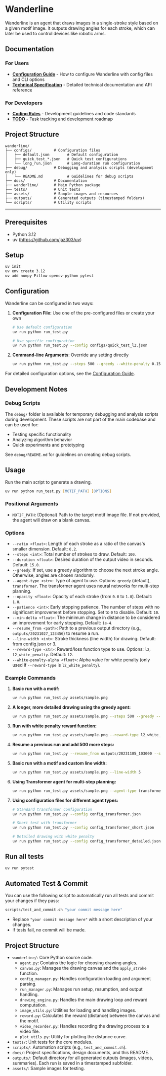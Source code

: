 # Wanderline

Wanderline is an agent that draws images in a single-stroke style based on a given motif image. It outputs drawing angles for each stroke, which can later be used to control devices like robotic arms.

## Documentation

### For Users
- **[Configuration Guide](config_guide.md)** - How to configure Wanderline with config files and CLI options
- **[Technical Specification](specification.md)** - Detailed technical documentation and API reference

### For Developers
- **[Coding Rules](coding_rules.md)** - Development guidelines and code standards
- **[TODO](TODO.md)** - Task tracking and development roadmap

## Project Structure

```
wanderline/
├── configs/          # Configuration files
│   ├── default.json        # Default configuration
│   ├── quick_test_*.json   # Quick test configurations
│   └── long_run.json       # Long-duration run configuration
├── debug/            # Debugging and analysis scripts (development only)
│   └── README.md           # Guidelines for debug scripts
├── docs/             # Documentation
├── wanderline/       # Main Python package
├── tests/            # Unit tests
├── assets/           # Sample images and resources
├── outputs/          # Generated outputs (timestamped folders)
└── scripts/          # Utility scripts
```

---

## Prerequisites

- Python 3.12
- uv (https://github.com/jaz303/uv)

## Setup

```zsh
uv init
uv env create 3.12
uv add numpy Pillow opencv-python pytest
```

## Configuration

Wanderline can be configured in two ways:

1. **Configuration File**: Use one of the pre-configured files or create your own
   ```zsh
   # Use default configuration
   uv run python run_test.py
   
   # Use specific configuration
   uv run python run_test.py --config configs/quick_test_l2.json
   ```

2. **Command-line Arguments**: Override any setting directly
   ```zsh
   uv run python run_test.py --steps 500 --greedy --white-penalty 0.15
   ```

For detailed configuration options, see the [Configuration Guide](config_guide.md).

## Development Notes

### Debug Scripts

The `debug/` folder is available for temporary debugging and analysis scripts during development. These scripts are not part of the main codebase and can be used for:

- Testing specific functionality
- Analyzing algorithm behavior
- Quick experiments and prototyping

See `debug/README.md` for guidelines on creating debug scripts.

## Usage

Run the main script to generate a drawing.

```zsh
uv run python run_test.py [MOTIF_PATH] [OPTIONS]
```

### Positional Arguments
- `MOTIF_PATH`: (Optional) Path to the target motif image file. If not provided, the agent will draw on a blank canvas.

### Options
- `--ratio <float>`: Length of each stroke as a ratio of the canvas's smaller dimension. Default: `0.2`.
- `--steps <int>`: Total number of strokes to draw. Default: `100`.
- `--duration <float>`: Desired duration of the output video in seconds. Default: `15.0`.
- `--greedy`: If set, use a greedy algorithm to choose the next stroke angle. Otherwise, angles are chosen randomly.
- `--agent-type <str>`: Type of agent to use. Options: `greedy` (default), `transformer`. The transformer agent uses neural networks for multi-step planning.
- `--opacity <float>`: Opacity of each stroke (from `0.0` to `1.0`). Default: `1.0`.
- `--patience <int>`: Early stopping patience. The number of steps with no significant improvement before stopping. Set to `0` to disable. Default: `10`.
- `--min-delta <float>`: The minimum change in distance to be considered an improvement for early stopping. Default: `1e-4`.
- `--resume_from <path>`: Path to a previous output directory (e.g., `outputs/20231027_123456`) to resume a run.
- `--line-width <int>`: Stroke thickness (line width) for drawing. Default: from config.json or 3.
- `--reward-type <str>`: Reward/loss function type to use. Options: `l2`, `l2_white_penalty`. Default: `l2`.
- `--white-penalty-alpha <float>`: Alpha value for white penalty (only used if `--reward-type` is `l2_white_penalty`).

### Example Commands

1.  **Basic run with a motif:**
    ```zsh
    uv run python run_test.py assets/sample.png
    ```

2.  **A longer, more detailed drawing using the greedy agent:**
    ```zsh
    uv run python run_test.py assets/sample.png --steps 500 --greedy --opacity 0.5 --patience 20
    ```

3.  **Run with white penalty reward function:**
    ```zsh
    uv run python run_test.py assets/sample.png --reward-type l2_white_penalty --white-penalty-alpha 0.1
    ```

4.  **Resume a previous run and add 500 more steps:**
    ```zsh
    uv run python run_test.py --resume_from outputs/20231105_103000 --steps 500
    ```

5.  **Basic run with a motif and custom line width:**
    ```zsh
    uv run python run_test.py assets/sample.png --line-width 5
    ```

6.  **Using Transformer agent for multi-step planning:**
    ```zsh
    uv run python run_test.py assets/sample.png --agent-type transformer --steps 100 --opacity 0.3
    ```

7.  **Using configuration files for different agent types:**
    ```zsh
    # Standard transformer configuration
    uv run python run_test.py --config config_transformer.json
    
    # Short test with transformer
    uv run python run_test.py --config config_transformer_short.json
    
    # Detailed drawing with white penalty
    uv run python run_test.py --config config_transformer_detailed.json
    ```
## Run all tests
```zsh
uv run pytest
```

## Automated Test & Commit

You can use the following script to automatically run all tests and commit your changes if they pass:

```zsh
scripts/test_and_commit.sh "your commit message here"
```

- Replace `"your commit message here"` with a short description of your changes.
- If tests fail, no commit will be made.

## Project Structure

- `wanderline/`: Core Python source code.
  - `agent.py`: Contains the logic for choosing drawing angles.
  - `canvas.py`: Manages the drawing canvas and the `apply_stroke` function.
  - `config_manager.py`: Handles configuration loading and argument parsing.
  - `run_manager.py`: Manages run setup, resumption, and output handling.
  - `drawing_engine.py`: Handles the main drawing loop and reward computation.
  - `image_utils.py`: Utilities for loading and handling images.
  - `reward.py`: Calculates the reward (distance) between the canvas and the motif.
  - `video_recorder.py`: Handles recording the drawing process to a video file.
  - `plot_utils.py`: Utility for plotting the distance curve.
- `tests/`: Unit tests for the core modules.
- `scripts/`: Automation scripts (e.g., `test_and_commit.sh`).
- `docs/`: Project specifications, design documents, and this README.
- `outputs/`: Default directory for all generated outputs (images, videos, summaries). Each run is saved in a timestamped subfolder.
- `assets/`: Sample images for testing.

